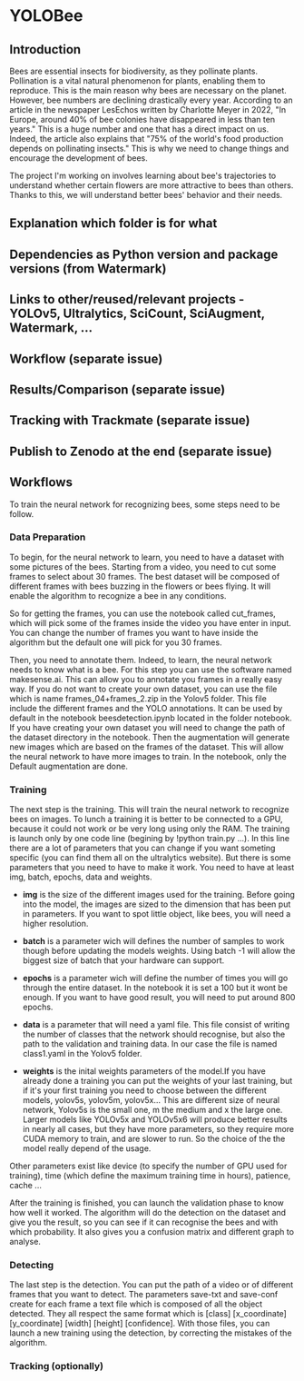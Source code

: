 # YOLOBee

## Introduction

Bees are essential insects for biodiversity, as they pollinate plants. Pollination is a vital natural phenomenon for plants, enabling them to reproduce. This is the main reason why bees are necessary on the planet. However, bee numbers are declining drastically every year. According to an article in the newspaper LesEchos written by Charlotte Meyer in 2022, "In Europe, around 40% of bee colonies have disappeared in less than ten years."  This is a huge number and one that has a direct impact on us. Indeed, the article also explains that "75% of the world's food production depends on pollinating insects." This is why we need to change things and encourage the development of bees. 

The project I'm working on involves learning about bee's trajectories to understand whether certain flowers are more attractive to bees than others. Thanks to this, we will understand better bees' behavior and their needs.
 
 ## Explanation which folder is for what
 ## Dependencies as Python version and package versions (from Watermark)
 ## Links to other/reused/relevant projects - YOLOv5, Ultralytics, SciCount, SciAugment, Watermark, ...
 ## Workflow (separate issue)
 ## Results/Comparison (separate issue)
 ## Tracking with Trackmate (separate issue)
 ## Publish to Zenodo at the end (separate issue)
## Workflows
To train the neural network for recognizing bees, some steps need to be follow.
### Data Preparation
To begin, for the neural network to learn, you need to have a dataset with some pictures of the bees. Starting from a video, you need to cut some frames to select about 30 frames. The best dataset will be composed of different frames with bees buzzing in the flowers or bees flying. It will enable the algorithm to recognize a bee in any conditions. 

So for getting the frames, you can use the notebook called cut_frames, which will pick some of the frames inside the video you have enter in input. You can change the number of frames you want to have inside the algorithm but the default one will pick for you 30 frames. 

Then, you need to annotate them. Indeed, to learn, the neural network needs to know what is a bee. For this step you can use the software named makesense.ai. This can allow you to annotate you frames in a really easy way. If you do not want to create your own dataset, you can use the file which is name frames_04+frames_2.zip in the Yolov5 folder. This file include the different frames and the YOLO annotations. It can be used by default in the notebook beesdetection.ipynb located in the folder notebook. If you have creating your own dataset you will need to change the path of the dataset directory in the notebook. Then the augmentation will generate new images which are based on the frames of the dataset. This will allow the neural network to have more images to train. In the notebook, only the Default augmentation are done.

### Training
The next step is the training. This will train the neural network to recognize bees on images. 
To lunch a training it is better to be connected to a GPU, because it could not work or be very long using only the RAM. The training is launch only by one code line (begining by !python train.py ...). In this line there are a lot of parameters that you can change if you want someting specific (you can find them all on the ultralytics website). But there is some parameters that you need to have to make it work. You need to have at least img, batch, epochs, data and weights. 

- **img** is the size of the different images used for the training. Before going into the model, the images are sized to the dimension that has been put in parameters. If you want to spot little object, like bees, you will need a higher resolution.

- **batch** is a parameter wich will defines the number of samples to work though before updating the models weights. Using batch -1 will allow the biggest size of batch that your hardware can support.

- **epochs** is a parameter wich will define the number of times you will go through the entire dataset. In the notebook it is set a 100 but it wont be enough. If you want to have good result, you will need to put around 800 epochs.

- **data** is a parameter that will need a yaml file. This file consist of writing the number of classes that the network should recognise, but also the path to the validation and training data. In our case the file is named class1.yaml in the Yolov5 folder.

- **weights** is the inital weights parameters of the model.If you have already done a training you can put the weights of your last training, but if it's your first training you need to choose between the different models,
yolov5s, yolov5m, yolov5x... This are different size of neural network, Yolov5s is the small one, m the medium and x the large one. Larger models like YOLOv5x and YOLOv5x6 will produce better results in nearly all cases, but they have more parameters, so they require more CUDA memory to train, and are slower to run. So the choice of the the model really depend of the usage. 

Other parameters exist like device (to specify the number of GPU used for training), time (which define the maximum training time in hours), patience, cache ...

After the training is finished, you can launch the validation phase to know how well it worked. The algorithm will do the detection on the dataset and give you the result, so you can see if it can recognise the bees and with which probability. It also gives you a confusion matrix and different graph to analyse.

### Detecting
The last step is the detection. You can put the path of a video or of different frames that you want to detect. The parameters save-txt and save-conf create for each frame a text file which is composed of all the object detected. They all respect the same format which is  [class] [x_coordinate] [y_coordinate] [width] [height] [confidence]. With those files, you can launch a new training using the detection, by correcting the mistakes of the algorithm.

### Tracking (optionally)
